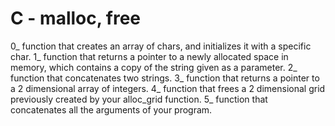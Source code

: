 # C - malloc, free
0_ function that creates an array of chars, and initializes it with a specific char.
1_ function that returns a pointer to a newly allocated space in memory, which contains a copy of the string given as a parameter.
2_ function that concatenates two strings.
3_ function that returns a pointer to a 2 dimensional array of integers.
4_ function that frees a 2 dimensional grid previously created by your alloc_grid function.
5_  function that concatenates all the arguments of your program.
